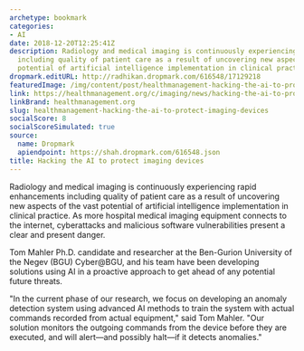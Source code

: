 ```yaml
---
archetype: bookmark
categories:
- AI
date: 2018-12-20T12:25:41Z
description: Radiology and medical imaging is continuously experiencing rapid enhancements
  including quality of patient care as a result of uncovering new aspects of the vast
  potential of artificial intelligence implementation in clinical practice.
dropmark.editURL: http://radhikan.dropmark.com/616548/17129218
featuredImage: /img/content/post/healthmanagement-hacking-the-ai-to-protect-imaging-devices.JPG
link: https://healthmanagement.org/c/imaging/news/hacking-the-ai-to-protect-imaging-devices
linkBrand: healthmanagement.org
slug: healthmanagement-hacking-the-ai-to-protect-imaging-devices
socialScore: 8
socialScoreSimulated: true
source:
  name: Dropmark
  apiendpoint: https://shah.dropmark.com/616548.json
title: Hacking the AI to protect imaging devices
---
```

Radiology and medical imaging is continuously experiencing rapid enhancements including quality of patient care as a result of uncovering new aspects of the vast potential of artificial intelligence implementation in clinical practice. As more hospital medical imaging equipment connects to the internet, cyberattacks and malicious software vulnerabilities present a clear and present danger.

Tom Mahler Ph.D. candidate and researcher at the Ben-Gurion University of the Negev (BGU) Cyber@BGU, and his team have been developing solutions using AI in a proactive approach to get ahead of any potential future threats. 

"In the current phase of our research, we focus on developing an anomaly detection system using advanced AI methods to train the system with actual commands recorded from actual equipment," said Tom Mahler. "Our solution monitors the outgoing commands from the device before they are executed, and will alert—and possibly halt—if it detects anomalies."

